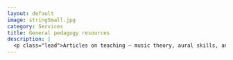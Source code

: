 ```yaml
---
layout: default
image: stringSmall.jpg
category: Services
title: General pedagogy resources
description: |
  <p class="lead">Articles on teaching — music theory, aural skills, and in general. Online resources for music classes.<br/><br/><a href="/pedagogy/">Read more...</a></p>
---
```

